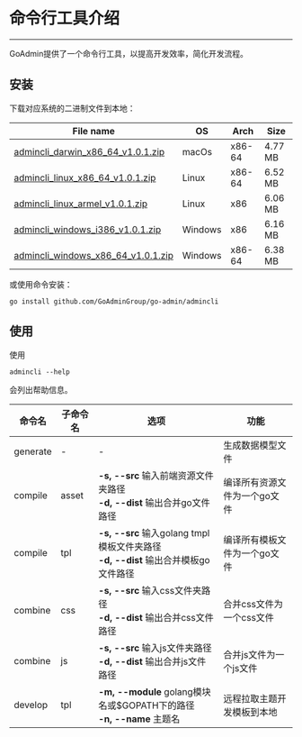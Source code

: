 # 命令行工具介绍
---

GoAdmin提供了一个命令行工具，以提高开发效率，简化开发流程。

## 安装


下载对应系统的二进制文件到本地：

|  File name   | OS  | Arch  | Size  |
|  ----  | ----  | ----  |----  |
| [admincli_darwin_x86_64_v1.0.1.zip](http://file.go-admin.cn/go_admin/cli/v1_0_1/admincli_darwin_x86_64_v1.0.1.zip)  | macOs | x86-64 | 4.77 MB
| [admincli_linux_x86_64_v1.0.1.zip](http://file.go-admin.cn/go_admin/cli/v1_0_1/admincli_linux_x86_64_v1.0.1.zip)  | Linux | x86-64   | 6.52 MB
| [admincli_linux_armel_v1.0.1.zip](http://file.go-admin.cn/go_admin/cli/v1_0_1/admincli_linux_armel_v1.0.1.zip)  | Linux | x86   | 6.06 MB
| [admincli_windows_i386_v1.0.1.zip](http://file.go-admin.cn/go_admin/cli/v1_0_1/admincli_windows_i386_v1.0.1.zip)  | Windows | x86  |6.16 MB
| [admincli_windows_x86_64_v1.0.1.zip](http://file.go-admin.cn/go_admin/cli/v1_0_1/admincli_windows_x86_64_v1.0.1.zip)  | Windows | x86-64   |6.38 MB


或使用命令安装：

```
go install github.com/GoAdminGroup/go-admin/admincli
```

## 使用

使用

```
admincli --help
```

会列出帮助信息。

|  命令名  |  子命令名   | 选项  | 功能  | 
|  ---- | ---- | ----  | ----  |
| generate  |  - | - | 生成数据模型文件
| compile  | asset| **-s, --src** 输入前端资源文件夹路径<br>**-d, --dist** 输出合并go文件路径 | 编译所有资源文件为一个go文件
| compile  | tpl | **-s, --src** 输入golang tmpl模板文件夹路径<br>**-d, --dist** 输出合并模板go文件路径 | 编译所有模板文件为一个go文件
| combine  | css| **-s, --src** 输入css文件夹路径<br>**-d, --dist** 输出合并css文件路径 | 合并css文件为一个css文件
| combine  | js | **-s, --src** 输入js文件夹路径<br>**-d, --dist** 输出合并js文件路径 | 合并js文件为一个js文件
| develop  | tpl | **-m, --module** golang模块名或$GOPATH下的路径<br>**-n, --name** 主题名 | 远程拉取主题开发模板到本地
